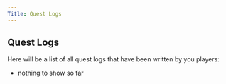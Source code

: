 ```yaml
---
Title: Quest Logs
---
```


## Quest Logs
Here will be a list of all quest logs that have been written by you players:
* nothing to show so far